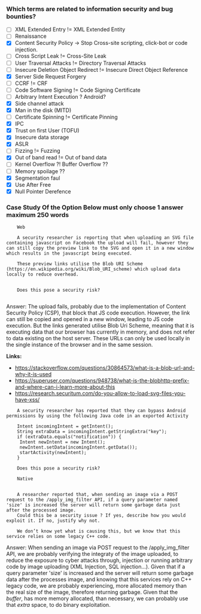 ### **Which terms are related to information security and bug bounties?**

- [ ] XML Extended Entry != XML Extended Entity
- [ ] Renaissance
- [x] Content Security Policy -> Stop Cross-site scripting, click-bot or code injection.
- [ ] Cross Script Leak != Cross-Site Leak
- [ ] User Traversal Attacks != Directory Traversal Attacks
- [ ] Insecure Deletion Object Redirect != Insecure Direct Object Reference
- [x] Server Side Request Forgery
- [ ] CCRF != CRF 
- [ ] Code Software Signing != Code Signing Certificate
- [ ] Arbitrary Intent Execution ? Android?
- [x] Side channel attack
- [x] Man in the disk (MITD)
- [ ] Certificate Spinning != Certificate Pinning 
- [x] IPC
- [x] Trust on first User (TOFU)
- [x] Insecure data storage 
- [x] ASLR
- [ ] Fizzing != Fuzzing
- [x] Out of band read != Out of band data
- [ ] Kernel Overflow ?! Buffer Overflow ??
- [ ] Memory spoilage ??
- [x] Segmentation faul
- [x] Use After Free
- [x] Null Pointer Derefence

### Case Study Of the Option Below must only choose 1 answer maximum 250 words

```question
	Web

	A security researcher is reporting that when uploading an SVG file containing javascript on Facebook the upload will fail, however they can still copy the preview link to the SVG and open it in a new window which results in the javascript being executed. 

	These preview links utilise the Blob URI Scheme (https://en.wikipedia.org/wiki/Blob_URI_scheme) which upload data locally to reduce overhead.
	 

	Does this pose a security risk?
	
```

Answer: The upload fails, probably due to the implementation of Content Security Policy (CSP), that block that JS code execution. However, the link can still be copied and opened in a new window, leading to JS code execution. But the links generated utilise Blob Uri Scheme, meaning that it is executing data that our browser has currently in memory, and does not refer to data existing on the host server. These URLs can only be used locally in the single instance of the browser and in the same session.

**Links:** 
* https://stackoverflow.com/questions/30864573/what-is-a-blob-url-and-why-it-is-used
* https://superuser.com/questions/948738/what-is-the-blobhttp-prefix-and-where-can-i-learn-more-about-this
* https://research.securitum.com/do-you-allow-to-load-svg-files-you-have-xss/

```question 
	A security researcher has reported that they can bypass Android permissions by using the following Java code in an exported Activity

	Intent incomingIntent = getIntent();
	String extraData = incomingIntent.getStringExtra("key");
	if (extraData.equals("notification")) {
	 Intent newIntent = new Intent();
	 newIntent.setData(incomingIntent.getData());
	 startActivity(newIntent);
	}

	Does this pose a security risk?
```

```question
	Native
	 

	A researcher reported that, when sending an image via a POST request to the /apply_img_filter API, if a query parameter named 'size' is increased the server will return some garbage data just after the processed image.
	Could this be a security issue ? If yes, describe how you would exploit it. If no, justify why not.

	We don’t know yet what is causing this, but we know that this service relies on some legacy C++ code.
```

Answer: When sending an image via POST request to the /apply_img_filter API, we are probably verifying the integraty of the image uploaded, to reduce the exposure to cyber attacks through, injection or running arbitrary code by image uploading (XML Injection, SQL injection...). Given that if a query parameter 'size' is increased and the server will return some garbage data after the processes image, and knowing that this services rely on C++ legacy code, we are probably experiencing, more allocated memory than the real size of the image, therefore returning garbage. Given that the *buffer*, has more memory allocated, than necessary, we can probably use that *extra* space, to do binary exploitation.


